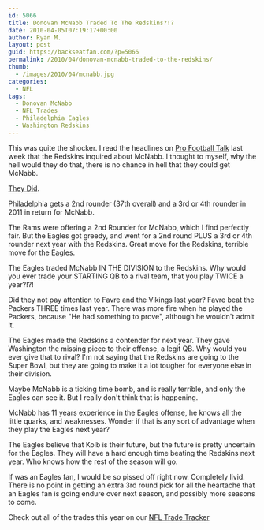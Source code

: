 ```yaml
---
id: 5066
title: Donovan McNabb Traded To The Redskins?!?
date: 2010-04-05T07:19:17+00:00
author: Ryan M.
layout: post
guid: https://backseatfan.com/?p=5066
permalink: /2010/04/donovan-mcnabb-traded-to-the-redskins/
thumb:
  - /images/2010/04/mcnabb.jpg
categories:
  - NFL
tags:
  - Donovan McNabb
  - NFL Trades
  - Philadelphia Eagles
  - Washington Redskins
---
```


<div class="entry">
  <p>
    This was quite the shocker. I read the headlines on <a href="http://profootballtalk.nbcsports.com/2010/04/03/glazer-redskins-among-teams-to-inquire-about-mcnabb/">Pro Football Talk</a> last week that the Redskins inquired about McNabb. I thought to myself, why the hell would they do that, there is no chance in hell that they could get McNabb.
  </p>

  <p>
    <a href="http://sports.espn.go.com/nfl/news/story?id=5055346">They Did</a>.
  </p>

  <p>
    Philadelphia gets a 2nd rounder (37th overall) and a 3rd or 4th rounder in 2011 in return for McNabb.
  </p>

  <p>
    The Rams were offering a 2nd Rounder for McNabb, which I find perfectly fair. But the Eagles got greedy, and went for a 2nd round PLUS a 3rd or 4th rounder next year with the Redskins. Great move for the Redskins, terrible move for the Eagles.
  </p>

  <p>
    The Eagles traded McNabb IN THE DIVISION to the Redskins. Why would you ever trade your STARTING QB to a rival team, that you play TWICE a year?!?!
  </p>

  <p>
    Did they not pay attention to Favre and the Vikings last year? Favre beat the Packers THREE times last year. There was more fire when he played the Packers, because "He had something to prove", although he wouldn't admit it.
  </p>

  <p>
    The Eagles made the Redskins a contender for next year. They gave Washington the missing piece to their offense, a legit QB. Why would you ever give that to rival? I'm not saying that the Redskins are going to the Super Bowl, but they are going to make it a lot tougher for everyone else in their division.
  </p>

  <p>
    Maybe McNabb is a ticking time bomb, and is really terrible, and only the Eagles can see it. But I really don't think that is happening.
  </p>

  <p>
    McNabb has 11 years experience in the Eagles offense, he knows all the little quarks, and weaknesses. Wonder if that is any sort of advantage when they play the Eagles next year?
  </p>

  <p>
    The Eagles believe that Kolb is their future, but the future is pretty uncertain for the Eagles. They will have a hard enough time beating the Redskins next year. Who knows how the rest of the season will go.
  </p>

  <p>
    If was an Eagles fan, I would be so pissed off right now. Completely livid. There is no point in getting an extra 3rd round pick for all the heartache that an Eagles fan is going endure over next season, and possibly more seasons to come.
  </p>

  <p>
    Check out all of the trades this year on our <a href="https://backseatfan.com/index.php/2010/03/nfl-2010-offseason-trades/">NFL Trade Tracker </a>
  </p>
</div>
